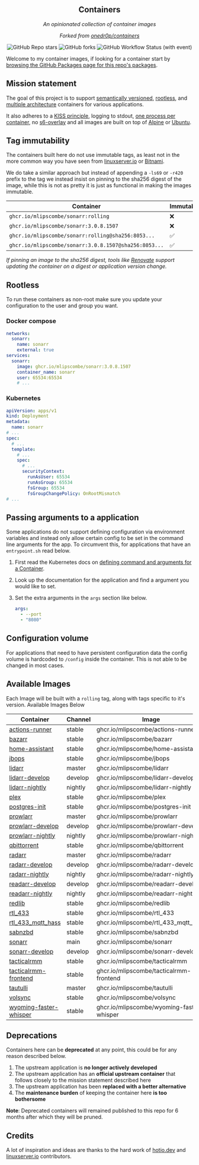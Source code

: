 <!---
NOTE: AUTO-GENERATED FILE
to edit this file, instead edit its template at: ./scripts/templates/README.md.j2
-->
<div align="center">


## Containers

_An opinionated collection of container images_

_Forked from [onedr0p/containers](https://github.com/onedr0p/containers)_

</div>

<div align="center">

![GitHub Repo stars](https://img.shields.io/github/stars/mlipscombe/containers?style=for-the-badge)
![GitHub forks](https://img.shields.io/github/forks/mlipscombe/containers?style=for-the-badge)
![GitHub Workflow Status (with event)](https://img.shields.io/github/actions/workflow/status/mlipscombe/containers/release-scheduled.yaml?style=for-the-badge&label=Scheduled%20Release)

</div>

Welcome to my container images, if looking for a container start by [browsing the GitHub Packages page for this repo's packages](https://github.com/mlipscombe?tab=packages&repo_name=containers).

## Mission statement

The goal of this project is to support [semantically versioned](https://semver.org/), [rootless](https://rootlesscontaine.rs/), and [multiple architecture](https://www.docker.com/blog/multi-arch-build-and-images-the-simple-way/) containers for various applications.

It also adheres to a [KISS principle](https://en.wikipedia.org/wiki/KISS_principle), logging to stdout, [one process per container](https://testdriven.io/tips/59de3279-4a2d-4556-9cd0-b444249ed31e/), no [s6-overlay](https://github.com/just-containers/s6-overlay) and all images are built on top of [Alpine](https://hub.docker.com/_/alpine) or [Ubuntu](https://hub.docker.com/_/ubuntu).

## Tag immutability

The containers built here do not use immutable tags, as least not in the more common way you have seen from [linuxserver.io](https://fleet.linuxserver.io/) or [Bitnami](https://bitnami.com/stacks/containers).

We do take a similar approach but instead of appending a `-ls69` or `-r420` prefix to the tag we instead insist on pinning to the sha256 digest of the image, while this is not as pretty it is just as functional in making the images immutable.

| Container                                          | Immutable |
|----------------------------------------------------|-----------|
| `ghcr.io/mlipscombe/sonarr:rolling`                   | ❌         |
| `ghcr.io/mlipscombe/sonarr:3.0.8.1507`                | ❌         |
| `ghcr.io/mlipscombe/sonarr:rolling@sha256:8053...`    | ✅         |
| `ghcr.io/mlipscombe/sonarr:3.0.8.1507@sha256:8053...` | ✅         |

_If pinning an image to the sha256 digest, tools like [Renovate](https://github.com/renovatebot/renovate) support updating the container on a digest or application version change._

## Rootless

To run these containers as non-root make sure you update your configuration to the user and group you want.

### Docker compose

```yaml
networks:
  sonarr:
    name: sonarr
    external: true
services:
  sonarr:
    image: ghcr.io/mlipscombe/sonarr:3.0.8.1507
    container_name: sonarr
    user: 65534:65534
    # ...
```

### Kubernetes

```yaml
apiVersion: apps/v1
kind: Deployment
metadata:
  name: sonarr
# ...
spec:
  # ...
  template:
    # ...
    spec:
      # ...
      securityContext:
        runAsUser: 65534
        runAsGroup: 65534
        fsGroup: 65534
        fsGroupChangePolicy: OnRootMismatch
# ...
```

## Passing arguments to a application

Some applications do not support defining configuration via environment variables and instead only allow certain config to be set in the command line arguments for the app. To circumvent this, for applications that have an `entrypoint.sh` read below.

1. First read the Kubernetes docs on [defining command and arguments for a Container](https://kubernetes.io/docs/tasks/inject-data-application/define-command-argument-container/).
2. Look up the documentation for the application and find a argument you would like to set.
3. Set the extra arguments in the `args` section like below.

    ```yaml
    args:
      - --port
      - "8080"
    ```

## Configuration volume

For applications that need to have persistent configuration data the config volume is hardcoded to `/config` inside the container. This is not able to be changed in most cases.

## Available Images

Each Image will be built with a `rolling` tag, along with tags specific to it's version. Available Images Below

Container | Channel | Image
--- | --- | ---
[actions-runner](https://github.com/mlipscombe/containers/pkgs/container/actions-runner) | stable | ghcr.io/mlipscombe/actions-runner
[bazarr](https://github.com/mlipscombe/containers/pkgs/container/bazarr) | stable | ghcr.io/mlipscombe/bazarr
[home-assistant](https://github.com/mlipscombe/containers/pkgs/container/home-assistant) | stable | ghcr.io/mlipscombe/home-assistant
[jbops](https://github.com/mlipscombe/containers/pkgs/container/jbops) | stable | ghcr.io/mlipscombe/jbops
[lidarr](https://github.com/mlipscombe/containers/pkgs/container/lidarr) | master | ghcr.io/mlipscombe/lidarr
[lidarr-develop](https://github.com/mlipscombe/containers/pkgs/container/lidarr-develop) | develop | ghcr.io/mlipscombe/lidarr-develop
[lidarr-nightly](https://github.com/mlipscombe/containers/pkgs/container/lidarr-nightly) | nightly | ghcr.io/mlipscombe/lidarr-nightly
[plex](https://github.com/mlipscombe/containers/pkgs/container/plex) | stable | ghcr.io/mlipscombe/plex
[postgres-init](https://github.com/mlipscombe/containers/pkgs/container/postgres-init) | stable | ghcr.io/mlipscombe/postgres-init
[prowlarr](https://github.com/mlipscombe/containers/pkgs/container/prowlarr) | master | ghcr.io/mlipscombe/prowlarr
[prowlarr-develop](https://github.com/mlipscombe/containers/pkgs/container/prowlarr-develop) | develop | ghcr.io/mlipscombe/prowlarr-develop
[prowlarr-nightly](https://github.com/mlipscombe/containers/pkgs/container/prowlarr-nightly) | nightly | ghcr.io/mlipscombe/prowlarr-nightly
[qbittorrent](https://github.com/mlipscombe/containers/pkgs/container/qbittorrent) | stable | ghcr.io/mlipscombe/qbittorrent
[radarr](https://github.com/mlipscombe/containers/pkgs/container/radarr) | master | ghcr.io/mlipscombe/radarr
[radarr-develop](https://github.com/mlipscombe/containers/pkgs/container/radarr-develop) | develop | ghcr.io/mlipscombe/radarr-develop
[radarr-nightly](https://github.com/mlipscombe/containers/pkgs/container/radarr-nightly) | nightly | ghcr.io/mlipscombe/radarr-nightly
[readarr-develop](https://github.com/mlipscombe/containers/pkgs/container/readarr-develop) | develop | ghcr.io/mlipscombe/readarr-develop
[readarr-nightly](https://github.com/mlipscombe/containers/pkgs/container/readarr-nightly) | nightly | ghcr.io/mlipscombe/readarr-nightly
[redlib](https://github.com/mlipscombe/containers/pkgs/container/redlib) | stable | ghcr.io/mlipscombe/redlib
[rtl_433](https://github.com/mlipscombe/containers/pkgs/container/rtl_433) | stable | ghcr.io/mlipscombe/rtl_433
[rtl_433_mqtt_hass](https://github.com/mlipscombe/containers/pkgs/container/rtl_433_mqtt_hass) | stable | ghcr.io/mlipscombe/rtl_433_mqtt_hass
[sabnzbd](https://github.com/mlipscombe/containers/pkgs/container/sabnzbd) | stable | ghcr.io/mlipscombe/sabnzbd
[sonarr](https://github.com/mlipscombe/containers/pkgs/container/sonarr) | main | ghcr.io/mlipscombe/sonarr
[sonarr-develop](https://github.com/mlipscombe/containers/pkgs/container/sonarr-develop) | develop | ghcr.io/mlipscombe/sonarr-develop
[tacticalrmm](https://github.com/mlipscombe/containers/pkgs/container/tacticalrmm) | stable | ghcr.io/mlipscombe/tacticalrmm
[tacticalrmm-frontend](https://github.com/mlipscombe/containers/pkgs/container/tacticalrmm-frontend) | stable | ghcr.io/mlipscombe/tacticalrmm-frontend
[tautulli](https://github.com/mlipscombe/containers/pkgs/container/tautulli) | master | ghcr.io/mlipscombe/tautulli
[volsync](https://github.com/mlipscombe/containers/pkgs/container/volsync) | stable | ghcr.io/mlipscombe/volsync
[wyoming-faster-whisper](https://github.com/mlipscombe/containers/pkgs/container/wyoming-faster-whisper) | stable | ghcr.io/mlipscombe/wyoming-faster-whisper


## Deprecations

Containers here can be **deprecated** at any point, this could be for any reason described below.

1. The upstream application is **no longer actively developed**
2. The upstream application has an **official upstream container** that follows closely to the mission statement described here
3. The upstream application has been **replaced with a better alternative**
4. The **maintenance burden** of keeping the container here **is too bothersome**

**Note**: Deprecated containers will remained published to this repo for 6 months after which they will be pruned.

## Credits

A lot of inspiration and ideas are thanks to the hard work of [hotio.dev](https://hotio.dev/) and [linuxserver.io](https://www.linuxserver.io/) contributors.
